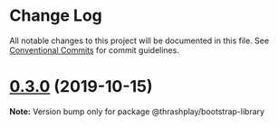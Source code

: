 # Change Log

All notable changes to this project will be documented in this file.
See [Conventional Commits](https://conventionalcommits.org) for commit guidelines.

# [0.3.0](https://github.com/thrashplay/thrashplay-app-creators/compare/@thrashplay/bootstrap-library@0.3.0-next.1...@thrashplay/bootstrap-library@0.3.0) (2019-10-15)

**Note:** Version bump only for package @thrashplay/bootstrap-library
